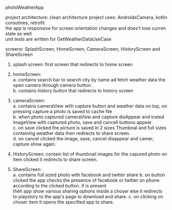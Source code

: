 photoWeatherApp

project architecture: clean architecture
project uses: AndroidxCamera, kotlin coroutines, retrofit \
the app is responsive for screen orientation changes and does't lose curren state as well \
unit tests are written for GetWeatherDataUseCase

screens: SplashScreen, HomeScreen, CameraScreen, HistoryScreen and ShareScreen
   1. splash screen: first screen that redirects to home screen
   2. homeScreen: <br/> 
           a. contains search bar to search city by name ad fetch weather data the open camera through camera button. <br/>
           b. contains history button that redirects to history screen
   
   3. cameraScreen: <br/>
           a. contains cameraView with capture button and weather data on top, on pressing capture a photo is saved to cache file \
           b. when photo captured cameraView and capture disAppear and insted imageView with captured photo, save and cancell buttons appear. \
           c. on save clicked the picture is saved in 2 sizes Thumbnal and full sizes containing weather data then redirects to share screen. \
           d. on cancel clicked the image, save, cancel disappear and camer, capture show again. 
           
   4. HistoryScreen: contain list of thumbnail images for the capured photo on item clicked it redirects to share screen.
   
   5. ShareScreen: <br/>
           a. contains full sized photo with facebook and twitter share 
           b. on button clicked the app checks the presence of facebook or twitter on phone according to the clicked button. if is present  
           theh app show various sharing options inside a choser else it redirects to playstory to the app's page to download and share. 
           c. on clicking on choser item it opens the specified app to share. 
